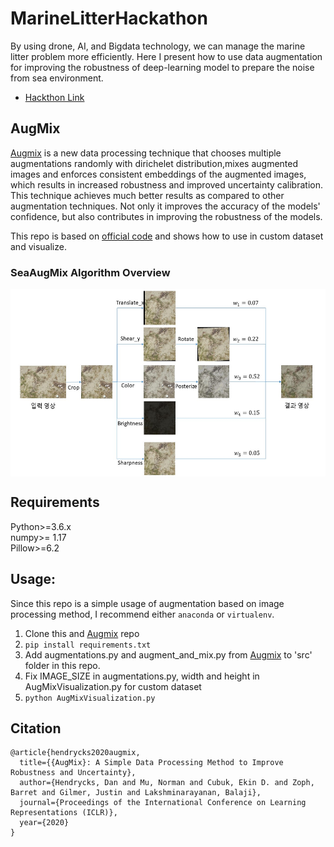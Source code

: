 # MarineLitterHackathon
By using drone, AI, and Bigdata technology, we can manage the marine litter problem more efficiently. Here I present how to use data augmentation for improving the robustness of deep-learning model to prepare the noise from sea environment.

* [Hackthon Link](https://www.contestkorea.com/sub/view.php?displayrow=20&int_gbn=1&Txt_sGn=2&Txt_year=2021&Txt_month=9&Txt_day=18&Txt_code1=&Txt_aarea=&Txt_area=&Txt_sortkey=a.int_sort&Txt_sortword=desc&Txt_bcode=030220003&str_no=202109080032) 

## AugMix

[Augmix](https://arxiv.org/pdf/1912.02781.pdf) is a new data processing technique that chooses multiple augmentations randomly with dirichelet distribution,mixes augmented images and enforces consistent embeddings of the augmented images, which results in increased robustness and improved uncertainty calibration. This
technique achieves much better results as compared to other augmentation techniques. Not only it improves the accuracy of the
models' confidence, but also contributes in improving the robustness of the models.
  
This repo is based on [official code](https://github.com/google-research/augmix) and shows how to use in custom dataset and visualize. 

### SeaAugMix Algorithm Overview
<p align="left"> <img src='src/SeaAugMix.jpg' align="center" height="300px">


## Requirements
Python>=3.6.x<br>
numpy>= 1.17<br>
Pillow>=6.2<br>

## Usage:
Since this repo is a simple usage of augmentation based on image processing method, I recommend either `anaconda` or `virtualenv`.

1. Clone this and [Augmix](https://github.com/google-research/augmix) repo
2. `pip install requirements.txt`
3. Add augmentations.py and augment_and_mix.py from [Augmix](https://github.com/google-research/augmix) to 'src' folder in this repo.
4. Fix IMAGE_SIZE in augmentations.py, width and height in AugMixVisualization.py for custom dataset
5. `python AugMixVisualization.py`


## Citation
```
@article{hendrycks2020augmix,
  title={{AugMix}: A Simple Data Processing Method to Improve Robustness and Uncertainty},
  author={Hendrycks, Dan and Mu, Norman and Cubuk, Ekin D. and Zoph, Barret and Gilmer, Justin and Lakshminarayanan, Balaji},
  journal={Proceedings of the International Conference on Learning Representations (ICLR)},
  year={2020}
}
```

